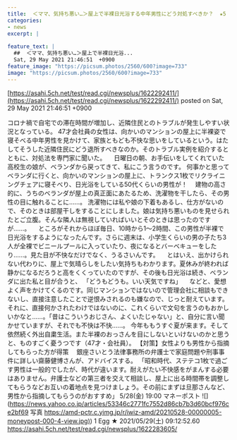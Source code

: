 ```yaml
---
title:  ＜ママ、気持ち悪い…＞屋上で半裸日光浴する中年男性にどう対処すべきか？  ★5  
categories:
- news
excerpt: |
  
feature_text: |
  ##  ＜ママ、気持ち悪い…＞屋上で半裸日光浴...
  Sat, 29 May 2021 21:46:51  +0900
feature_image: "https://picsum.photos/2560/600?image=733"
image: "https://picsum.photos/2560/600?image=733"
---
```


[https://asahi.5ch.net/test/read.cgi/newsplus/1622292411/](https://asahi.5ch.net/test/read.cgi/newsplus/1622292411/)
posted on Sat, 29 May 2021 21:46:51  +0900

<!--more-->

コロナ禍で自宅での滞在時間が増加し、近隣住民とのトラブルが発生しやすい状況となっている。 47才会社員の女性は、向かいのマンションの屋上に半裸姿で寝そべる中年男性を見かけて、家族ともども不快な思いをしているという。はたしてそうした近隣住民にどう退所すべきなのか。そのトラブル実例を紹介するとともに、対処法を専門家に聞いた。 　日曜日の朝、お手伝いをしてくれていた高校生の娘が、ベランダから戻ってきて、私にこう言うのです。 何事かと思ってベランダに行くと、向かいのマンションの屋上に、トランクス1枚でリクライニングチェアに寝そべり、日光浴をしている50代くらいの男性が！　 建物の高さ的に、うちのベランダが屋上の真正面にあたるため、洗濯物を干したら、その男性の目に触れることに……。 洗濯物には私や娘の下着もあるし、仕方がないので、そのときは部屋干しをすることにしました。娘は気持ち悪いものを見せられたとご立腹。そんな隣人は無視していればいいとそのときは思ったのですが……。 　ところがそれからほぼ毎日、10時から1〜2時間、この男性が半裸で日光浴をするようになったんです。さらに週末は、小学生くらいの男の子たち3人が全裸でビニールプールに入っていたり、夜になるとバーベキューをしたり……。見た目が不快なだけでなく、うるさいんです。 　とはいえ、出かけられない代わりに、屋上で気晴らしをしたい気持ちもわかります。夏休みが終われば静かになるだろうと高をくくっていたのですが、その後も日光浴は続き、ベランダに出た私と目が合うと、 「どうもどうも。いい天気ですね」 　などと、愛想よく声をかけてくるのです。同じマンションではないので管理会社に相談もできないし、直接注意したことで逆恨みされるのも嫌なので、じっと耐えています。それに、直接何かされたわけではないのに、これくらいで文句を言うのもおかしいかなと……。「昔はこういうおじさん、よくいたじゃない」と、自分に言い聞かせていますが、それでも不快は不快……。 今年ももうすぐ夏が来ます。そして依然続く外出自粛生活。また半裸のおっさんを目にしないといけないのかと思うと、ものすごく憂うつです（47才・会社員）。 【対策】女性よりも男性から指摘してもらった方が得策 　銀座さいとう法律事務所の弁護士で家庭問題や刑事事件に詳しい齋藤健博さんが、アドバイスする。 「昭和時代、ステテコ1枚で過ごす男性は一般的でしたが、時代が違います。耐えがたい不快感をがまんする必要はありません。弁護士などの第三者を交えて相談し、屋上に出る時間帯を調整してもらうなどお互いの着地点を見つけましょう。その前にまずは旦那さんなど、男性から指摘してもらうのがおすすめ」 5/28(金) 19:00 マネーポスト ![](https://news.yahoo.co.jp/articles/53346c2771fc7552d86cb7b3d60bcf976ce2bf69 写真 [https://amd-pctr.c.yimg.jp/r/iwiz-amd/20210528-00000005-moneypost-000-4-view.jpg)](https://amd-pctr.c.yimg.jp/r/iwiz-amd/20210528-00000005-moneypost-000-4-view.jpg)) 1 Egg ★ 2021/05/29(土) 09:12:52.60 https://asahi.5ch.net/test/read.cgi/newsplus/1622283605/
